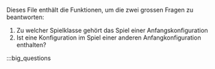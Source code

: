 Dieses File enthält die Funktionen, um die zwei grossen Fragen zu beantworten:

1. Zu welcher Spielklasse gehört das Spiel einer Anfangskonfiguration
2. Ist eine Konfiguration im Spiel einer anderen Anfangkonfiguration enthalten?


:::big_questions